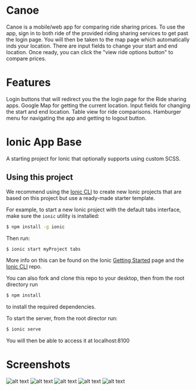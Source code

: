 Canoe
=====================
Canoe is a mobile/web app for comparing ride sharing prices. To use the app, sign in to both ride of the provided riding sharing services to get past the login page. You will then be taken to the map page which automatically inds your location. There are input fields to change your start and end location. Once ready, you can click the "view ride options button" to compare prices.

Features
=====================
Login buttons that will redirect you the the login page for the Ride sharing apps.
Google Map for getting the current location.
Input fields for changing the start and end location.
Table view for ride comparisons.
Hamburger menu for navigating the app and getting to logout button.

Ionic App Base
=====================

A starting project for Ionic that optionally supports using custom SCSS.

## Using this project

We recommend using the [Ionic CLI](https://github.com/driftyco/ionic-cli) to create new Ionic projects that are based on this project but use a ready-made starter template.

For example, to start a new Ionic project with the default tabs interface, make sure the `ionic` utility is installed:

```bash
$ npm install -g ionic
```

Then run:

```bash
$ ionic start myProject tabs
```

More info on this can be found on the Ionic [Getting Started](http://ionicframework.com/getting-started) page and the [Ionic CLI](https://github.com/driftyco/ionic-cli) repo.

You can also fork and clone this repo to your desktop, then from the root directory run 
```bash
$ npm install
```
to install the required dependencies.

To start the server, from the root director run:
```bash
$ ionic serve
```

You will then be able to access it at localhost:8100

Screenshots
=====================
![alt text](screenshots/login-page.png)
![alt text](screenshots/allow-app-to-know-you-location.png)
![alt text](screenshots/map-view.png)
![alt text](screenshots/dashboard.png)
![alt text](screenshots/hamburger-menu.png)
